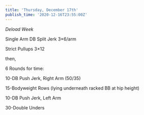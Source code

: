 ```yaml
---
title: 'Thursday, December 17th'
publish_time: '2020-12-16T23:55:00Z'
---
```


*Deload Week*

Single Arm DB Split Jerk 3×6/arm

Strict Pullups 3×12

then,

6 Rounds for time:

10-DB Push Jerk, Right Arm (50/35)

15-Bodyweight Rows (lying underneath racked BB at hip height)

10-DB Push Jerk, Left Arm

30-Double Unders
